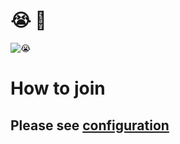 # 😭 💢

![😭](https://user-images.githubusercontent.com/77166960/197509842-842bfe79-4513-41e3-8768-8139c3479d4b.png)

# How to join

## Please see [configuration](https://github.com/cunnydev/configuration)
